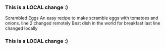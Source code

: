 ### This is a LOCAL change :)
Scrambled Eggs
An easy recipe to make scramble eggs with tomatoes and onions. line 2 changed remotely 
Best dish in the world for breakfast
last line changed locally
### This is a LOCAL change :)